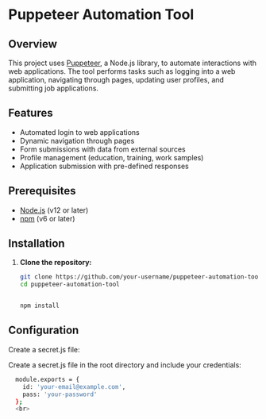# Puppeteer Automation Tool

## Overview

This project uses [Puppeteer](https://github.com/puppeteer/puppeteer), a Node.js library, to automate interactions with web applications. The tool performs tasks such as logging into a web application, navigating through pages, updating user profiles, and submitting job applications.

## Features

- Automated login to web applications
- Dynamic navigation through pages
- Form submissions with data from external sources
- Profile management (education, training, work samples)
- Application submission with pre-defined responses

## Prerequisites

- [Node.js](https://nodejs.org/) (v12 or later)
- [npm](https://www.npmjs.com/) (v6 or later)

## Installation

1. **Clone the repository:**
   ```bash
   git clone https://github.com/your-username/puppeteer-automation-tool.git
   cd puppeteer-automation-tool

   
   npm install
## Configuration
Create a secret.js file:

Create a secret.js file in the root directory and include your credentials:
```bash
  module.exports = {
    id: 'your-email@example.com',
    pass: 'your-password'
  };
  <br>





